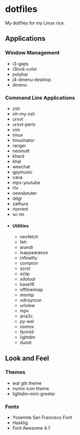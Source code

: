 # dotfiles
My dotfiles for my Linux rice.

## Applications

### Window Management

- i3-gaps
- i3lock-color
- polybar
- j4-dmenu-desktop
- dmenu

### Command Line Applications

- zsh
- oh-my-zsh
- urxvt
- urxvt-perls
- vim
- tmux
- tmuxinator
- ranger
- neomutt
- khard
- khal
- weechat
- gpymusic
- cava
- mps-youtube
- rtv
- newsbeuter
- ddgr
- zathura
- rtorrent
- sc-im
- #### Utilities
  - neofetch
  - feh
  - arandr
  - lxappearance
  - infinality
  - compton
  - scrot
  - xclip
  - xdotool
  - base16
  - offlineimap
  - msmtp
  - vdirsyncer
  - urlview
  - mpv
  - aria2c
  - py-wal
  - oomox
  - fprintd
  - lightdm
  - dunst

## Look and Feel

### Themes

- wal gtk theme
- numix icon theme
- lightdm-mini-greeter

### Fonts

- Yosemite San Francisco Font
- Hasklig
- Font Awesome 4.7
